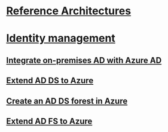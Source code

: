 # [Reference Architectures](/azure/architecture)
# [Identity management](./index.md)
## [Integrate on-premises AD with Azure AD](./azure-ad.md)
## [Extend AD DS to Azure](./adds-extend-domain.md)
## [Create an AD DS forest in Azure](./adds-forest.md)
## [Extend AD FS to Azure](./adfs.md)